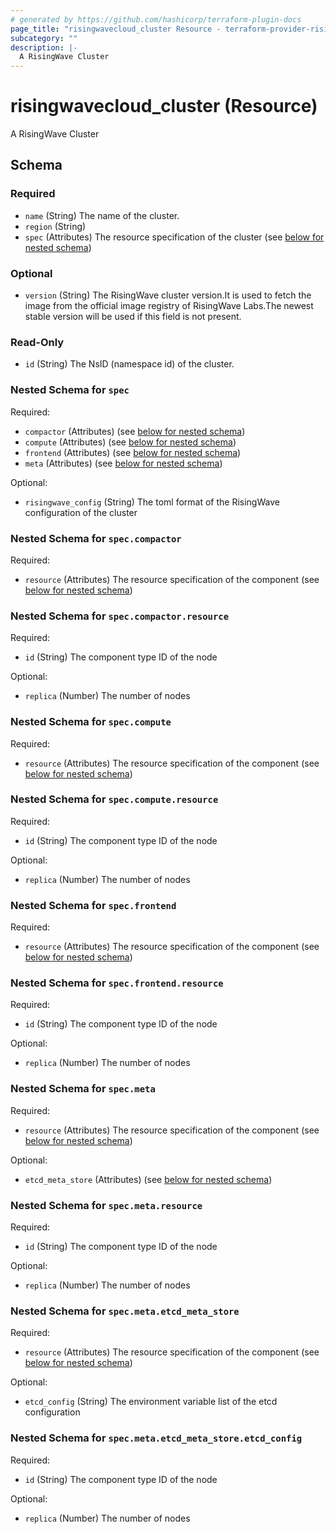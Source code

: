 ```yaml
---
# generated by https://github.com/hashicorp/terraform-plugin-docs
page_title: "risingwavecloud_cluster Resource - terraform-provider-risingwavecloud"
subcategory: ""
description: |-
  A RisingWave Cluster
---
```


# risingwavecloud_cluster (Resource)

A RisingWave Cluster



<!-- schema generated by tfplugindocs -->
## Schema

### Required

- `name` (String) The name of the cluster.
- `region` (String)
- `spec` (Attributes) The resource specification of the cluster (see [below for nested schema](#nestedatt--spec))

### Optional

- `version` (String) The RisingWave cluster version.It is used to fetch the image from the official image registry of RisingWave Labs.The newest stable version will be used if this field is not present.

### Read-Only

- `id` (String) The NsID (namespace id) of the cluster.

<a id="nestedatt--spec"></a>
### Nested Schema for `spec`

Required:

- `compactor` (Attributes) (see [below for nested schema](#nestedatt--spec--compactor))
- `compute` (Attributes) (see [below for nested schema](#nestedatt--spec--compute))
- `frontend` (Attributes) (see [below for nested schema](#nestedatt--spec--frontend))
- `meta` (Attributes) (see [below for nested schema](#nestedatt--spec--meta))

Optional:

- `risingwave_config` (String) The toml format of the RisingWave configuration of the cluster

<a id="nestedatt--spec--compactor"></a>
### Nested Schema for `spec.compactor`

Required:

- `resource` (Attributes) The resource specification of the component (see [below for nested schema](#nestedatt--spec--compactor--resource))

<a id="nestedatt--spec--compactor--resource"></a>
### Nested Schema for `spec.compactor.resource`

Required:

- `id` (String) The component type ID of the node

Optional:

- `replica` (Number) The number of nodes



<a id="nestedatt--spec--compute"></a>
### Nested Schema for `spec.compute`

Required:

- `resource` (Attributes) The resource specification of the component (see [below for nested schema](#nestedatt--spec--compute--resource))

<a id="nestedatt--spec--compute--resource"></a>
### Nested Schema for `spec.compute.resource`

Required:

- `id` (String) The component type ID of the node

Optional:

- `replica` (Number) The number of nodes



<a id="nestedatt--spec--frontend"></a>
### Nested Schema for `spec.frontend`

Required:

- `resource` (Attributes) The resource specification of the component (see [below for nested schema](#nestedatt--spec--frontend--resource))

<a id="nestedatt--spec--frontend--resource"></a>
### Nested Schema for `spec.frontend.resource`

Required:

- `id` (String) The component type ID of the node

Optional:

- `replica` (Number) The number of nodes



<a id="nestedatt--spec--meta"></a>
### Nested Schema for `spec.meta`

Required:

- `resource` (Attributes) The resource specification of the component (see [below for nested schema](#nestedatt--spec--meta--resource))

Optional:

- `etcd_meta_store` (Attributes) (see [below for nested schema](#nestedatt--spec--meta--etcd_meta_store))

<a id="nestedatt--spec--meta--resource"></a>
### Nested Schema for `spec.meta.resource`

Required:

- `id` (String) The component type ID of the node

Optional:

- `replica` (Number) The number of nodes


<a id="nestedatt--spec--meta--etcd_meta_store"></a>
### Nested Schema for `spec.meta.etcd_meta_store`

Required:

- `resource` (Attributes) The resource specification of the component (see [below for nested schema](#nestedatt--spec--meta--etcd_meta_store--resource))

Optional:

- `etcd_config` (String) The environment variable list of the etcd configuration

<a id="nestedatt--spec--meta--etcd_meta_store--resource"></a>
### Nested Schema for `spec.meta.etcd_meta_store.etcd_config`

Required:

- `id` (String) The component type ID of the node

Optional:

- `replica` (Number) The number of nodes
